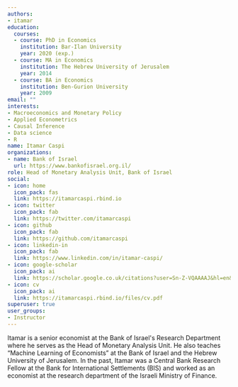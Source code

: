 ```yaml
---
authors:
- itamar
education:
  courses:
  - course: PhD in Economics 
    institution: Bar-Ilan University
    year: 2020 (exp.)
  - course: MA in Economics
    institution: The Hebrew University of Jerusalem
    year: 2014
  - course: BA in Economics
    institution: Ben-Gurion University
    year: 2009
email: ""
interests:
- Macroeconomics and Monetary Policy
- Applied Econometrics
- Causal Inference
- Data science
- R
name: Itamar Caspi
organizations:
- name: Bank of Israel
  url: https://www.bankofisrael.org.il/
role: Head of Monetary Analysis Unit, Bank of Israel
social:
- icon: home
  icon_pack: fas
  link: https://itamarcaspi.rbind.io
- icon: twitter
  icon_pack: fab
  link: https://twitter.com/itamarcaspi
- icon: github
  icon_pack: fab
  link: https://github.com/itamarcaspi
- icon: linkedin-in
  icon_pack: fab
  link: https://www.linkedin.com/in/itamar-caspi/
- icon: google-scholar
  icon_pack: ai
  link: https://scholar.google.co.uk/citations?user=Sn-Z-VQAAAAJ&hl=en&oi=ao
- icon: cv
  icon_pack: ai
  link: https://itamarcaspi.rbind.io/files/cv.pdf
superuser: true
user_groups:
- Instructor
---
```



Itamar is a senior economist at the Bank of Israel's Research Department where he serves as the Head of Monetary Analysis Unit. He also teaches “Machine Learning of Economists” at the Bank of Israel and the Hebrew University of Jerusalem. In the past, Itamar was a Central Bank Research Fellow at the Bank for International Settlements (BIS) and worked as an economist at the research department of the Israeli Ministry of Finance.
